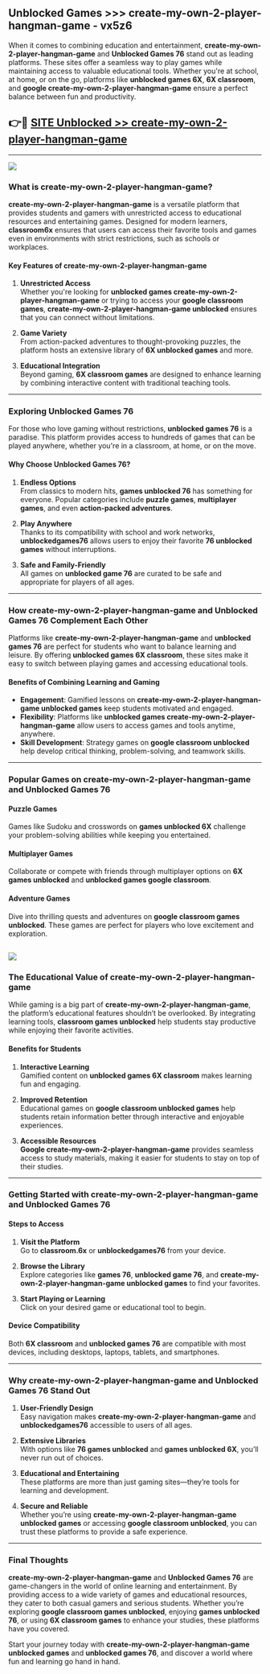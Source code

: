 ## Unblocked Games >>> create-my-own-2-player-hangman-game - vx5z6 

When it comes to combining education and entertainment, **create-my-own-2-player-hangman-game** and **Unblocked Games 76** stand out as leading platforms. These sites offer a seamless way to play games while maintaining access to valuable educational tools. Whether you're at school, at home, or on the go, platforms like **unblocked games 6X**, **6X classroom**, and **google create-my-own-2-player-hangman-game** ensure a perfect balance between fun and productivity.
## 👉🔴 [SITE Unblocked >> create-my-own-2-player-hangman-game](http://premium.freeplayer.one?title=create-my-own-2-player-hangman-game&ref=22JU)
---
<a href="http://premium.freeplayer.one?title=create-my-own-2-player-hangman-game&ref=22JU/"><img src="https://github.com/user-attachments/assets/438f12ca-57a4-47a3-8ead-c64da593a1e5"/></a>
### What is create-my-own-2-player-hangman-game?  

**create-my-own-2-player-hangman-game** is a versatile platform that provides students and gamers with unrestricted access to educational resources and entertaining games. Designed for modern learners, **classroom6x** ensures that users can access their favorite tools and games even in environments with strict restrictions, such as schools or workplaces.  

#### Key Features of create-my-own-2-player-hangman-game  

1. **Unrestricted Access**  
   Whether you're looking for **unblocked games create-my-own-2-player-hangman-game** or trying to access your **google classroom games**, **create-my-own-2-player-hangman-game unblocked** ensures that you can connect without limitations.  

2. **Game Variety**  
   From action-packed adventures to thought-provoking puzzles, the platform hosts an extensive library of **6X unblocked games** and more.  

3. **Educational Integration**  
   Beyond gaming, **6X classroom games** are designed to enhance learning by combining interactive content with traditional teaching tools.  



---

### Exploring Unblocked Games 76  

For those who love gaming without restrictions, **unblocked games 76** is a paradise. This platform provides access to hundreds of games that can be played anywhere, whether you're in a classroom, at home, or on the move.  

#### Why Choose Unblocked Games 76?  

1. **Endless Options**  
   From classics to modern hits, **games unblocked 76** has something for everyone. Popular categories include **puzzle games**, **multiplayer games**, and even **action-packed adventures**.  

2. **Play Anywhere**  
   Thanks to its compatibility with school and work networks, **unblockedgames76** allows users to enjoy their favorite **76 unblocked games** without interruptions.  

3. **Safe and Family-Friendly**  
   All games on **unblocked game 76** are curated to be safe and appropriate for players of all ages.  

---

### How create-my-own-2-player-hangman-game and Unblocked Games 76 Complement Each Other  

Platforms like **create-my-own-2-player-hangman-game** and **unblocked games 76** are perfect for students who want to balance learning and leisure. By offering **unblocked games 6X classroom**, these sites make it easy to switch between playing games and accessing educational tools.  

#### Benefits of Combining Learning and Gaming  

- **Engagement**: Gamified lessons on **create-my-own-2-player-hangman-game unblocked games** keep students motivated and engaged.  
- **Flexibility**: Platforms like **unblocked games create-my-own-2-player-hangman-game** allow users to access games and tools anytime, anywhere.  
- **Skill Development**: Strategy games on **google classroom unblocked** help develop critical thinking, problem-solving, and teamwork skills.  

---

### Popular Games on create-my-own-2-player-hangman-game and Unblocked Games 76  

#### Puzzle Games  

Games like Sudoku and crosswords on **games unblocked 6X** challenge your problem-solving abilities while keeping you entertained.  

#### Multiplayer Games  

Collaborate or compete with friends through multiplayer options on **6X games unblocked** and **unblocked games google classroom**.  

#### Adventure Games  

Dive into thrilling quests and adventures on **google classroom games unblocked**. These games are perfect for players who love excitement and exploration.  

<a href="http://download.freeplayer.one?title=create-my-own-2-player-hangman-game&ref=23D/"><img src="https://github.com/user-attachments/assets/fe0c3e91-c8e1-489c-acf0-e2f614c12fb8"/></a>
---

### The Educational Value of create-my-own-2-player-hangman-game  

While gaming is a big part of **create-my-own-2-player-hangman-game**, the platform’s educational features shouldn’t be overlooked. By integrating learning tools, **classroom games unblocked** help students stay productive while enjoying their favorite activities.  

#### Benefits for Students  

1. **Interactive Learning**  
   Gamified content on **unblocked games 6X classroom** makes learning fun and engaging.  

2. **Improved Retention**  
   Educational games on **google classroom unblocked games** help students retain information better through interactive and enjoyable experiences.  

3. **Accessible Resources**  
   **Google create-my-own-2-player-hangman-game** provides seamless access to study materials, making it easier for students to stay on top of their studies.  

---

### Getting Started with create-my-own-2-player-hangman-game and Unblocked Games 76  

#### Steps to Access  

1. **Visit the Platform**  
   Go to **classroom.6x** or **unblockedgames76** from your device.  

2. **Browse the Library**  
   Explore categories like **games 76**, **unblocked game 76**, and **create-my-own-2-player-hangman-game unblocked games** to find your favorites.  

3. **Start Playing or Learning**  
   Click on your desired game or educational tool to begin.  

#### Device Compatibility  

Both **6X classroom** and **unblocked games 76** are compatible with most devices, including desktops, laptops, tablets, and smartphones.  

---

### Why create-my-own-2-player-hangman-game and Unblocked Games 76 Stand Out  

1. **User-Friendly Design**  
   Easy navigation makes **create-my-own-2-player-hangman-game** and **unblockedgames76** accessible to users of all ages.  

2. **Extensive Libraries**  
   With options like **76 games unblocked** and **games unblocked 6X**, you’ll never run out of choices.  

3. **Educational and Entertaining**  
   These platforms are more than just gaming sites—they’re tools for learning and development.  

4. **Secure and Reliable**  
   Whether you’re using **create-my-own-2-player-hangman-game unblocked games** or accessing **google classroom unblocked**, you can trust these platforms to provide a safe experience.  

---

### Final Thoughts  

**create-my-own-2-player-hangman-game** and **Unblocked Games 76** are game-changers in the world of online learning and entertainment. By providing access to a wide variety of games and educational resources, they cater to both casual gamers and serious students. Whether you’re exploring **google classroom games unblocked**, enjoying **games unblocked 76**, or using **6X classroom games** to enhance your studies, these platforms have you covered.  

Start your journey today with **create-my-own-2-player-hangman-game unblocked games** and **unblocked games 76**, and discover a world where fun and learning go hand in hand.  